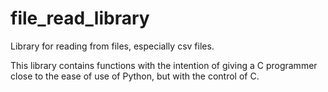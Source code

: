 # file_read_library
Library for reading from files, especially csv files.

This library contains functions with the intention of giving a C programmer close to the ease of use of Python, but with the control of C.
